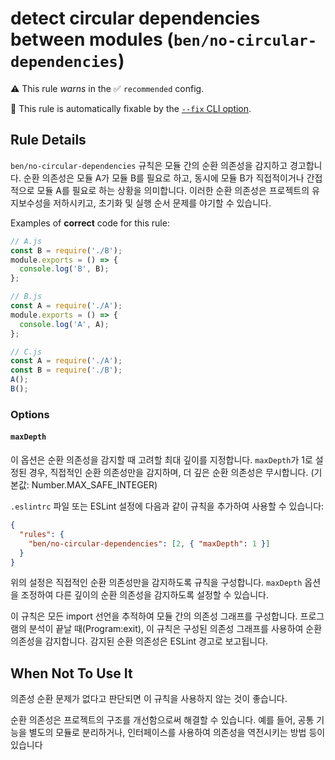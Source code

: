 # detect circular dependencies between modules (`ben/no-circular-dependencies`)

⚠️ This rule _warns_ in the ✅ `recommended` config.

🔧 This rule is automatically fixable by the [`--fix` CLI option](https://eslint.org/docs/latest/user-guide/command-line-interface#--fix).

<!-- end auto-generated rule header -->

## Rule Details

`ben/no-circular-dependencies` 규칙은 모듈 간의 순환 의존성을 감지하고 경고합니다. 순환 의존성은 모듈 A가 모듈 B를 필요로 하고, 동시에 모듈 B가 직접적이거나 간접적으로 모듈 A를 필요로 하는 상황을 의미합니다. 이러한 순환 의존성은 프로젝트의 유지보수성을 저하시키고, 초기화 및 실행 순서 문제를 야기할 수 있습니다.

Examples of **correct** code for this rule:

```js
// A.js
const B = require('./B');
module.exports = () => {
  console.log('B', B);
};

// B.js
const A = require('./A');
module.exports = () => {
  console.log('A', A);
};

// C.js
const A = require('./A');
const B = require('./B');
A();
B();
```

### Options

#### `maxDepth`

이 옵션은 순환 의존성을 감지할 때 고려할 최대 깊이를 지정합니다. `maxDepth`가 1로 설정된 경우, 직접적인 순환 의존성만을 감지하며, 더 깊은 순환 의존성은 무시합니다. (기본값: Number.MAX_SAFE_INTEGER)

`.eslintrc` 파일 또는 ESLint 설정에 다음과 같이 규칙을 추가하여 사용할 수 있습니다:

```json
{
  "rules": {
    "ben/no-circular-dependencies": [2, { "maxDepth": 1 }]
  }
}
```

위의 설정은 직접적인 순환 의존성만을 감지하도록 규칙을 구성합니다. `maxDepth` 옵션을 조정하여 다른 깊이의 순환 의존성을 감지하도록 설정할 수 있습니다.

이 규칙은 모든 import 선언을 추적하여 모듈 간의 의존성 그래프를 구성합니다. 프로그램의 분석이 끝날 때(Program:exit), 이 규칙은 구성된 의존성 그래프를 사용하여 순환 의존성을 감지합니다. 감지된 순환 의존성은 ESLint 경고로 보고됩니다.

## When Not To Use It

의존성 순환 문제가 없다고 판단되면 이 규칙을 사용하지 않는 것이 좋습니다.

순환 의존성은 프로젝트의 구조를 개선함으로써 해결할 수 있습니다. 예를 들어, 공통 기능을 별도의 모듈로 분리하거나, 인터페이스를 사용하여 의존성을 역전시키는 방법 등이 있습니다
